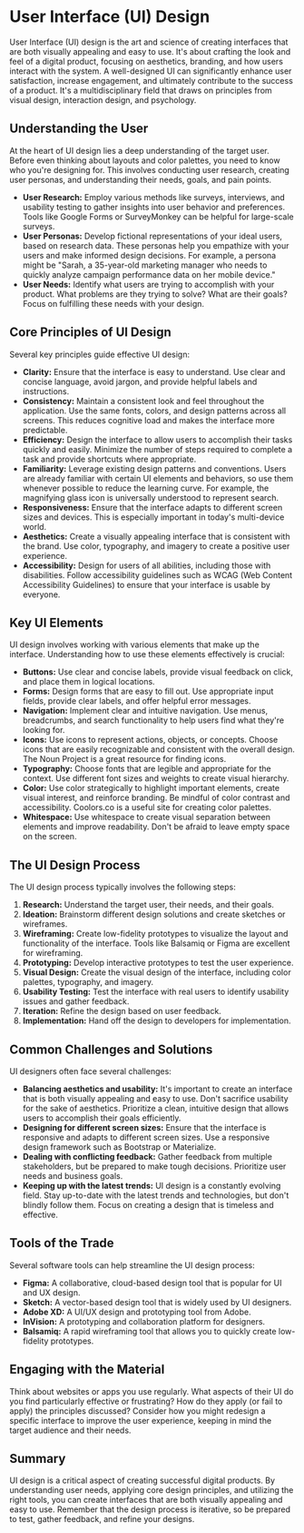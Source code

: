 # User Interface (UI) Design

User Interface (UI) design is the art and science of creating interfaces that are both visually appealing and easy to use. It's about crafting the look and feel of a digital product, focusing on aesthetics, branding, and how users interact with the system. A well-designed UI can significantly enhance user satisfaction, increase engagement, and ultimately contribute to the success of a product. It's a multidisciplinary field that draws on principles from visual design, interaction design, and psychology.

## Understanding the User

At the heart of UI design lies a deep understanding of the target user. Before even thinking about layouts and color palettes, you need to know who you're designing for. This involves conducting user research, creating user personas, and understanding their needs, goals, and pain points.

*   **User Research:** Employ various methods like surveys, interviews, and usability testing to gather insights into user behavior and preferences. Tools like Google Forms or SurveyMonkey can be helpful for large-scale surveys.
*   **User Personas:** Develop fictional representations of your ideal users, based on research data. These personas help you empathize with your users and make informed design decisions. For example, a persona might be "Sarah, a 35-year-old marketing manager who needs to quickly analyze campaign performance data on her mobile device."
*   **User Needs:** Identify what users are trying to accomplish with your product. What problems are they trying to solve? What are their goals? Focus on fulfilling these needs with your design.

## Core Principles of UI Design

Several key principles guide effective UI design:

*   **Clarity:** Ensure that the interface is easy to understand. Use clear and concise language, avoid jargon, and provide helpful labels and instructions.
*   **Consistency:** Maintain a consistent look and feel throughout the application. Use the same fonts, colors, and design patterns across all screens. This reduces cognitive load and makes the interface more predictable.
*   **Efficiency:** Design the interface to allow users to accomplish their tasks quickly and easily. Minimize the number of steps required to complete a task and provide shortcuts where appropriate.
*   **Familiarity:** Leverage existing design patterns and conventions. Users are already familiar with certain UI elements and behaviors, so use them whenever possible to reduce the learning curve. For example, the magnifying glass icon is universally understood to represent search.
*   **Responsiveness:** Ensure that the interface adapts to different screen sizes and devices. This is especially important in today's multi-device world.
*   **Aesthetics:** Create a visually appealing interface that is consistent with the brand. Use color, typography, and imagery to create a positive user experience.
*   **Accessibility:** Design for users of all abilities, including those with disabilities. Follow accessibility guidelines such as WCAG (Web Content Accessibility Guidelines) to ensure that your interface is usable by everyone.

## Key UI Elements

UI design involves working with various elements that make up the interface. Understanding how to use these elements effectively is crucial:

*   **Buttons:** Use clear and concise labels, provide visual feedback on click, and place them in logical locations.
*   **Forms:** Design forms that are easy to fill out. Use appropriate input fields, provide clear labels, and offer helpful error messages.
*   **Navigation:** Implement clear and intuitive navigation. Use menus, breadcrumbs, and search functionality to help users find what they're looking for.
*   **Icons:** Use icons to represent actions, objects, or concepts. Choose icons that are easily recognizable and consistent with the overall design. The Noun Project is a great resource for finding icons.
*   **Typography:** Choose fonts that are legible and appropriate for the context. Use different font sizes and weights to create visual hierarchy.
*   **Color:** Use color strategically to highlight important elements, create visual interest, and reinforce branding. Be mindful of color contrast and accessibility. Coolors.co is a useful site for creating color palettes.
*   **Whitespace:** Use whitespace to create visual separation between elements and improve readability. Don't be afraid to leave empty space on the screen.

## The UI Design Process

The UI design process typically involves the following steps:

1.  **Research:** Understand the target user, their needs, and their goals.
2.  **Ideation:** Brainstorm different design solutions and create sketches or wireframes.
3.  **Wireframing:** Create low-fidelity prototypes to visualize the layout and functionality of the interface. Tools like Balsamiq or Figma are excellent for wireframing.
4.  **Prototyping:** Develop interactive prototypes to test the user experience.
5.  **Visual Design:** Create the visual design of the interface, including color palettes, typography, and imagery.
6.  **Usability Testing:** Test the interface with real users to identify usability issues and gather feedback.
7.  **Iteration:** Refine the design based on user feedback.
8.  **Implementation:** Hand off the design to developers for implementation.

## Common Challenges and Solutions

UI designers often face several challenges:

*   **Balancing aesthetics and usability:** It's important to create an interface that is both visually appealing and easy to use. Don't sacrifice usability for the sake of aesthetics. Prioritize a clean, intuitive design that allows users to accomplish their goals efficiently.
*   **Designing for different screen sizes:** Ensure that the interface is responsive and adapts to different screen sizes. Use a responsive design framework such as Bootstrap or Materialize.
*   **Dealing with conflicting feedback:** Gather feedback from multiple stakeholders, but be prepared to make tough decisions. Prioritize user needs and business goals.
*   **Keeping up with the latest trends:** UI design is a constantly evolving field. Stay up-to-date with the latest trends and technologies, but don't blindly follow them. Focus on creating a design that is timeless and effective.

## Tools of the Trade

Several software tools can help streamline the UI design process:

*   **Figma:** A collaborative, cloud-based design tool that is popular for UI and UX design.
*   **Sketch:** A vector-based design tool that is widely used by UI designers.
*   **Adobe XD:** A UI/UX design and prototyping tool from Adobe.
*   **InVision:** A prototyping and collaboration platform for designers.
*   **Balsamiq:** A rapid wireframing tool that allows you to quickly create low-fidelity prototypes.

## Engaging with the Material

Think about websites or apps you use regularly. What aspects of their UI do you find particularly effective or frustrating? How do they apply (or fail to apply) the principles discussed? Consider how you might redesign a specific interface to improve the user experience, keeping in mind the target audience and their needs.

## Summary

UI design is a critical aspect of creating successful digital products. By understanding user needs, applying core design principles, and utilizing the right tools, you can create interfaces that are both visually appealing and easy to use. Remember that the design process is iterative, so be prepared to test, gather feedback, and refine your designs.
